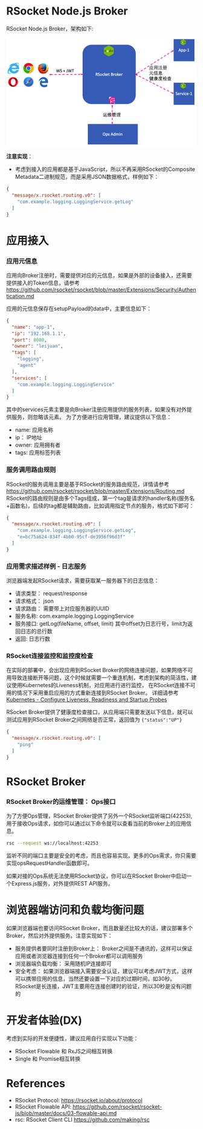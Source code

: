 RSocket Node.js Broker
=======================

RSocket Node.js Broker，架构如下:

![RSocket Broker Architecture](architecture.png)

**注意实现**：

* 考虑到接入的应用都是基于JavaScript，所以不再采用RSocket的Composite Metadata二进制规范，而是采用JSON数据格式，样例如下：

```json
{
  "message/x.rsocket.routing.v0": [
    "com.example.logging.LoggingService.getLog"
  ]
}
```

# 应用接入

### 应用元信息

应用向Broker注册时，需要提供对应的元信息，如果是外部的设备接入，还需要提供接入的Token信息，请参考 https://github.com/rsocket/rsocket/blob/master/Extensions/Security/Authentication.md

应用的元信息保存在setupPayload的data中，主要信息如下：

```json
{
  "name": "app-1",
  "ip": "192.168.1.1",
  "port": 8080,
  "owner": "leijuan",
  "tags": [
    "logging",
    "agent"
  ],
  "services": [
    "com.example.logging.LoggingService"
  ]
}
```

其中的services元素主要是向Broker注册应用提供的服务列表，如果没有对外提供服务，则忽略该元素。 为了方便进行应用管理，建议提供以下信息：

* name: 应用名称
* ip： IP地址
* owner: 应用拥有者
* tags: 应用标签列表

### 服务调用路由规则

RSocket的服务调用主要是基于RSocket的服务路由规范，详情请参考 https://github.com/rsocket/rsocket/blob/master/Extensions/Routing.md
RSocket的路由规则是由多个Tags组成，第一个tag是请求的handler名称(服务名+函数名)，后续的tag都是辅助路由，比如调用指定节点的服务，格式如下即可：

```json
{
  "message/x.rsocket.routing.v0": [
    "com.example.logging.LoggingService.getLog",
    "e=bc75a624-834f-4bb0-95cf-de3956f96d3f"
  ]
}
```

### 应用需求描述样例 - 日志服务

浏览器端发起RSocket请求，需要获取某一服务器下的日志信息：

* 请求类型： request/response
* 请求格式： json
* 请求路由： 需要带上对应服务器的UUID
* 服务名称: com.example.logging.LoggingService
* 服务接口: getLog(fileName, offset, limit) 其中offset为日志行号，limit为返回日志的总行数
* 返回: 日志行数

### RSocket连接监控和监控度检查

在实际的部署中，会出现应用到RSocket Broker的网络连接问题，如果网络不可用导致连接断开等问题，这个时候就需要一个重连机制，考虑到架构的简洁性，建议使用Kubernetes的Liveness机制，对应用进行进行监控，
在RSocket连接不可用的情况下采用重启应用的方式重新连接到RSocket Broker。 详细请参考 [Kubernetes - Configure Liveness, Readiness and Startup Probes](https://kubernetes.io/docs/tasks/configure-pod-container/configure-liveness-readiness-startup-probes/)

RSocket Broker提供了健康度检查接口，从应用端只需要发送以下信息，就可以测试应用到RSocket Broker之间网络是否正常，返回值为 `{"status":"UP"}` 

```json
{
  "message/x.rsocket.routing.v0": [
    "ping"
  ]
}
```

# RSocket Broker

### RSocket Broker的运维管理： Ops接口

为了方便Ops管理，RSocket Broker提供了另外一个RSocket监听端口(42253), 用于接收Ops请求，如你可以通过以下命令就可以查看当前的Broker上的应用信息。

```bash
rsc --request ws://localhost:42253
```

监听不同的端口主要是安全的考虑，而且也容易实现。更多的Ops需求，你只需要实现opsRequestHandler函数即可。

如果对接的Ops系统无法使用RSocket协议，你可以在RSocket Broker中启动一个Express.js服务，对外提供REST API服务。

# 浏览器端访问和负载均衡问题

如果浏览器端也要访问RSocket Broker，而且数量还比较大的话，建议部署多个Broker，然后对外提供服务。注意实现如下：

* 服务提供者要同时注册到Broker上： Broker之间是不通讯的，这样可以保证应用或者浏览器连接到任何一个Broker都可以调用服务
* 浏览器端负载均衡： 采用随机IP连接即可
* 安全考虑： 如果浏览器端接入需要安全认证，建议可以考虑JWT方式，这样可以携带应用的信息，当然还要设置一下对应的过期时间，如30秒。 RSocket是长连接，JWT主要用在连接创建时的验证，所以30秒是没有问题的

# 开发者体验(DX)

考虑到实际的开发便捷性，建议应用自行实现以下功能： 

* RSocket Flowable 和 RxJS之间相互转换
* Single 和 Promise相互转换

# References

* RSocket Protocol: https://rsocket.io/about/protocol
* RSocket Flowable API: https://github.com/rsocket/rsocket-js/blob/master/docs/03-flowable-api.md
* rsc: RSocket Client CLI https://github.com/making/rsc
